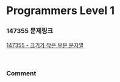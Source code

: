 # Programmers Level 1

### 147355 문제링크

[147355 - 크기가 작은 부분 문자열](https://school.programmers.co.kr/learn/courses/30/lessons/147355)

<br>

### Comment
